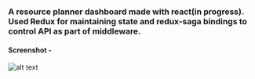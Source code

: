 
### A resource planner dashboard made with react(in progress). Used Redux for maintaining state and redux-saga bindings to control API as part of middleware.

#### Screenshot -
![alt text](https://i.imgur.com/MhlTY4A.png)
